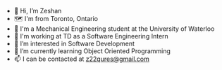 - 👋 Hi, I’m Zeshan
- 🗺️ I'm from Toronto, Ontario
- 🏫 I'm a Mechanical Engineering student at the University of Waterloo
- 💼 I'm working at TD as a Software Engineering Intern
- 👀 I’m interested in Software Development 
- 🌱 I’m currently learning Object Oriented Programming
- 📫 I can be contacted at z22qures@gmail.com
